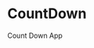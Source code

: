 # CountDown
 Count Down App
     
          
                                                   
                                                         
                                           
                      
              
   
  
   
 
